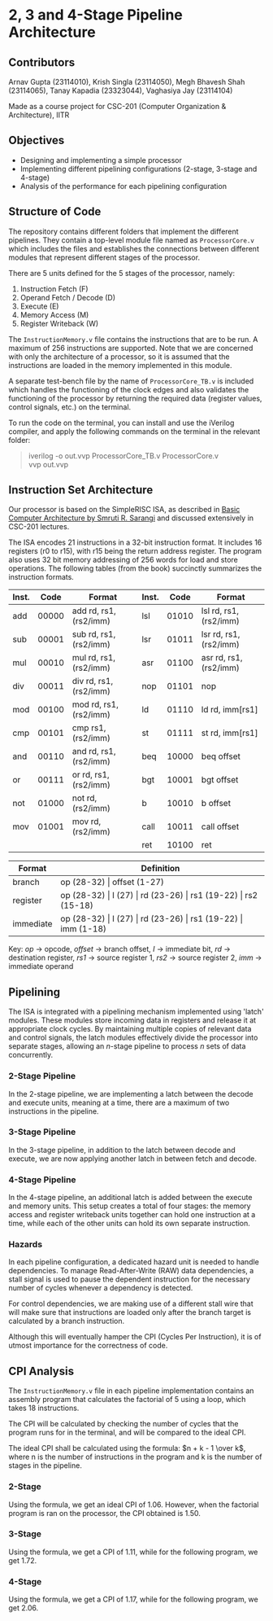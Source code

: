 # 2, 3 and 4-Stage Pipeline Architecture

## Contributors

Arnav Gupta (23114010), Krish Singla (23114050), Megh Bhavesh Shah (23114065), Tanay Kapadia (23323044), Vaghasiya Jay (23114104)

Made as a course project for CSC-201 (Computer Organization & Architecture), IITR

## Objectives

- Designing and implementing a simple processor
- Implementing different pipelining configurations (2-stage, 3-stage and 4-stage)
- Analysis of the performance for each pipelining configuration

## Structure of Code

The repository contains different folders that implement the different pipelines. They contain a top-level module file named as `ProcessorCore.v` which includes the files and establishes the connections between different modules that represent different stages of the processor.

There are 5 units defined for the 5 stages of the processor, namely:

1. Instruction Fetch (F)
2. Operand Fetch / Decode (D)
3. Execute (E)
4. Memory Access (M)
5. Register Writeback (W)

The `InstructionMemory.v` file contains the instructions that are to be run. A maximum of 256 instructions are supported. Note that we are concerned with only the architecture of a processor, so it is assumed that the instructions are loaded in the memory implemented in this module.

A separate test-bench file by the name of `ProcessorCore_TB.v` is included which handles the functioning of the clock edges and also validates the functioning of the processor by returning the required data (register values, control signals, etc.) on the terminal.

To run the code on the terminal, you can install and use the iVerilog compiler, and apply the following commands on the terminal in the relevant folder:

> iverilog -o out.vvp ProcessorCore_TB.v ProcessorCore.v\
> vvp out.vvp

## Instruction Set Architecture

Our processor is based on the SimpleRISC ISA, as described in [Basic Computer Architecture by Smruti R. Sarangi](https://www.cse.iitd.ac.in/%7Esrsarangi/archbook/archbook.pdf) and discussed extensively in CSC-201 lectures.

The ISA encodes 21 instructions in a 32-bit instruction format. It includes 16 registers (r0 to r15), with r15 being the return address register. The program also uses 32 bit memory addressing of 256 words for load and store operations. The following tables (from the book) succinctly summarizes the instruction formats.

| Inst. | Code  | Format                 | Inst. | Code  | Format                 |
| ----- | ----- | ---------------------- | ----- | ----- | ---------------------- |
| add   | 00000 | add rd, rs1, (rs2/imm) | lsl   | 01010 | lsl rd, rs1, (rs2/imm) |
| sub   | 00001 | sub rd, rs1, (rs2/imm) | lsr   | 01011 | lsr rd, rs1, (rs2/imm) |
| mul   | 00010 | mul rd, rs1, (rs2/imm) | asr   | 01100 | asr rd, rs1, (rs2/imm) |
| div   | 00011 | div rd, rs1, (rs2/imm) | nop   | 01101 | nop                    |
| mod   | 00100 | mod rd, rs1, (rs2/imm) | ld    | 01110 | ld rd, imm[rs1]        |
| cmp   | 00101 | cmp rs1, (rs2/imm)     | st    | 01111 | st rd, imm[rs1]        |
| and   | 00110 | and rd, rs1, (rs2/imm) | beq   | 10000 | beq offset             |
| or    | 00111 | or rd, rs1, (rs2/imm)  | bgt   | 10001 | bgt offset             |
| not   | 01000 | not rd, (rs2/imm)      | b     | 10010 | b offset               |
| mov   | 01001 | mov rd, (rs2/imm)      | call  | 10011 | call offset            |
|       |       |                        | ret   | 10100 | ret                    |

| Format    | Definition                                                                       |
| --------- | -------------------------------------------------------------------------------- |
| branch    | op (28-32) &#124; offset (1-27)                                                  |
| register  | op (28-32) &#124; I (27) &#124; rd (23-26) &#124; rs1 (19-22) &#124; rs2 (15-18) |
| immediate | op (28-32) &#124; I (27) &#124; rd (23-26) &#124; rs1 (19-22) &#124; imm (1-18)  |

Key: _op_ &rarr; opcode, _offset_ &rarr; branch offset, _I_ &rarr; immediate bit, _rd_ &rarr; destination register, _rs1_ &rarr; source register 1, _rs2_ &rarr; source register 2, _imm_ &rarr; immediate operand

## Pipelining

The ISA is integrated with a pipelining mechanism implemented using 'latch' modules. These modules store incoming data in registers and release it at appropriate clock cycles. By maintaining multiple copies of relevant data and control signals, the latch modules effectively divide the processor into separate stages, allowing an _n_-stage pipeline to process _n_ sets of data concurrently.

### 2-Stage Pipeline

In the 2-stage pipeline, we are implementing a latch between the decode and execute units, meaning at a time, there are a maximum of two instructions in the pipeline.

### 3-Stage Pipeline

In the 3-stage pipeline, in addition to the latch between decode and execute, we are now applying another latch in between fetch and decode.

### 4-Stage Pipeline

In the 4-stage pipeline, an additional latch is added between the execute and memory units. This setup creates a total of four stages: the memory access and register writeback units together can hold one instruction at a time, while each of the other units can hold its own separate instruction.

### Hazards

In each pipeline configuration, a dedicated hazard unit is needed to handle dependencies. To manage Read-After-Write (RAW) data dependencies, a stall signal is used to pause the dependent instruction for the necessary number of cycles whenever a dependency is detected.

For control dependencies, we are making use of a different stall wire that will make sure that instructions are loaded only after the branch target is calculated by a branch instruction.

Although this will eventually hamper the CPI (Cycles Per Instruction), it is of utmost importance for the correctness of code.

## CPI Analysis

The `InstructionMemory.v` file in each pipeline implementation contains an assembly program that calculates the factorial of 5 using a loop, which takes 18 instructions.

The CPI will be calculated by checking the number of cycles that the program runs for in the terminal, and will be compared to the ideal CPI.

The ideal CPI shall be calculated using the formula: $n + k - 1 \over k$, where n is the number of instructions in the program and k is the number of stages in the pipeline.

### 2-Stage

Using the formula, we get an ideal CPI of 1.06. However, when the factorial program is ran on the processor, the CPI obtained is 1.50.

### 3-Stage

Using the formula, we get a CPI of 1.11, while for the following program, we get 1.72.

### 4-Stage

Using the formula, we get a CPI of 1.17, while for the following program, we get 2.06.
